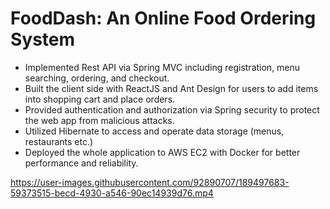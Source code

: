 # FoodDash: An Online Food Ordering System

- Implemented Rest API via Spring MVC including registration, menu searching, ordering, and checkout.
- Built the client side with ReactJS and Ant Design for users to add items into shopping cart and place orders.
- Provided authentication and authorization via Spring security to protect the web app from malicious attacks.
- Utilized Hibernate to access and operate data storage (menus, restaurants etc.)
- Deployed the whole application to AWS EC2 with Docker for better performance and reliability.

https://user-images.githubusercontent.com/92890707/189497683-59373515-becd-4930-a546-90ec14939d76.mp4
